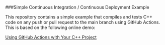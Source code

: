 ###Simple Continuous Integration / Continuous Deployment Example

This repository contains a simple example that compiles and tests C++ code on any push or pull request to the main branch using GitHub Actions.  This is based on the following online demo: 

[Using GitHub Actions with Your C++ Project](https://www.incredibuild.com/blog/using-github-actions-with-your-c-project)